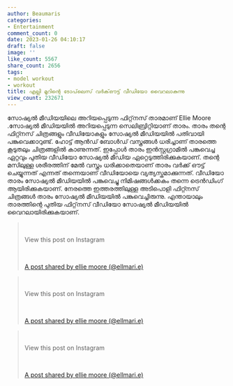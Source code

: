 ```yaml
---
author: Beaumaris
categories:
- Entertainment
comment_count: 0
date: 2023-01-26 04:10:17
draft: false
image: ''
like_count: 5567
share_count: 2656
tags:
- model workout
- workout
title: എല്ലി മൂറിന്റെ ടോപ്‌ലെസ് വർക്ഔട്ട് വീഡിയോ വൈറലാകുന്നു
view_count: 232671
---
```


സോഷ്യൽ മീഡിയയിലെ അറിയപ്പെടുന്ന ഫിറ്റ്‌നസ് താരമാണ് Ellie Moore .സോഷ്യൽ മീഡിയയിൽ അറിയപ്പെടുന്ന സെലിബ്രിറ്റിയാണ് താരം. താരം തന്റെ ഫിറ്റ്നസ് ചിത്രങ്ങളും വീഡിയോകളും സോഷ്യൽ മീഡിയയിൽ പതിവായി പങ്കുവെക്കാറുണ്ട്. ഹോട്ട് ആൻഡ് ബോൾഡ് വസ്ത്രങ്ങൾ ധരിച്ചാണ് താരത്തെ കൂടുതലും ചിത്രങ്ങളിൽ കാണുന്നത്. ഇപ്പോൾ താരം ഇൻസ്റ്റഗ്രാമിൽ പങ്കുവെച്ച ഏറ്റവും പുതിയ വീഡിയോ സോഷ്യൽ മീഡിയ ഏറ്റെടുത്തിരിക്കുകയാണ്. തന്റെ മസിലുള്ള ശരീരത്തിന് മേൽ വസ്ത്രം ധരിക്കാതെയാണ് താരം വർക്ക്‌ ഔട്ട്‌ ചെയ്യുന്നത് എന്നത് തന്നെയാണ് വീഡിയോയെ വ്യത്യസ്തമാക്കുന്നത്. വീഡിയോ താരം സോഷ്യൽ മീഡിയയിൽ പങ്കുവെച്ചു നിമിഷങ്ങൾക്കകം തന്നെ ട്രെൻഡിംഗ് ആയിരിക്കുകയാണ്. നേരത്തെ ഇത്തരത്തിലുള്ള അടിപൊളി ഫിറ്റ്നസ് ചിത്രങ്ങൾ താരം സോഷ്യൽ മീഡിയയിൽ പങ്കുവെച്ചിരുന്നു. എന്തായാലും താരത്തിന്റെ പുതിയ ഫിറ്റ്‌നസ് വീഡിയോ സോഷ്യൽ മീഡിയയിൽ വൈറലായിരിക്കുകയാണ്. 

> &nbsp; 
> 
> View this post on Instagram
> 
> &nbsp; 
> 
> [A post shared by ellie moore (@ellmari.e)](https://www.instagram.com/reel/CnL4HYFKH1Y/?utm_source=ig_embed&utm_campaign=loading)

> &nbsp; 
> 
> View this post on Instagram
> 
> &nbsp; 
> 
> [A post shared by ellie moore (@ellmari.e)](https://www.instagram.com/reel/Cmt_p_Xqm0n/?utm_source=ig_embed&utm_campaign=loading)

> &nbsp; 
> 
> View this post on Instagram
> 
> &nbsp; 
> 
> [A post shared by ellie moore (@ellmari.e)](https://www.instagram.com/reel/CncTKypquO4/?utm_source=ig_embed&utm_campaign=loading)